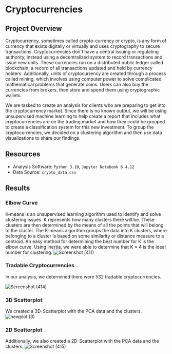 # Cryptocurrencies

## Project Overview

Cryptocurrency, sometimes called crypto-currency or crypto, is any form of currency that exists digitally or virtually and uses cryptography to secure transactions. Cryptocurrencies don't have a central issuing or regulating authority, instead using a decentralized system to record transactions and issue new units.
These currencies run on a distributed public ledger called blockchain, a record of all transactions updated and held by currency holders. Additionally, units of cryptocurrency are created through a process called mining, which involves using computer power to solve complicated mathematical problems that generate coins. Users can also buy the currencies from brokers, then store and spend them using cryptographic wallets.

We are tasked to create an analysis for clients who are preparing to get into the cryptocurrency market. Since there is no known output, we will be using unsupervised machine learning to help create a report that includes what cryptocurrencies are on the trading market and how they could be grouped to create a classification system for this new investment. To group the cryptocurrencies, we decided on a clustering algorithm and then use data visualizations to share our findings.

## Resources
+ Analysis Software: `Python 3.10`, `Jupyter Notebook 6.4.12`
+ Data Source: `crypto_data.csv`

## Results

### Elbow Curve
K-means is an unsupervised learning algorithm used to identify and solve clustering issues. K represents how many clusters there will be. These clusters are then determined by the means of all the points that will belong to the cluster. The K-means algorithm groups the data into K clusters, where belonging to a cluster is based on some similarity or distance measure to a centroid. An easy method for determining the best number for K is the elbow curve. Using inertia, we were able to determine that K = 4 is the ideal number for clustering.
![Screenshot (411)](https://user-images.githubusercontent.com/29410712/201826959-5eca41b2-307d-47cf-a356-a1865be7a396.png)

### Tradable Cryptocurrencies
In our analysis, we determined there were 532 tradable cryptocurrencies.

![Screenshot (414)](https://user-images.githubusercontent.com/29410712/201827306-446e7e13-c1f4-438c-a388-c84d1ed0040c.png)

### 3D Scatterplot
We created a 3D-Scatterplot with the PCA data and the clusters.
![newplot (3)](https://user-images.githubusercontent.com/29410712/201826464-e5c2cd27-4242-497a-8318-4567a669597a.png)

### 2D Scatterplot
Additionally, we also created a 2D-Scatterplot with the PCA data and the clusters.
![Screenshot (415)](https://user-images.githubusercontent.com/29410712/201827393-e492db28-15df-4dec-9fcb-4886dda46e1a.png)
